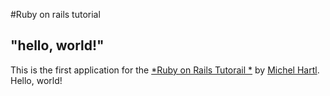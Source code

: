 #Ruby on rails tutorial

## "hello, world!"

This is the first application for the [*Ruby on Rails Tutorail *](http://www.railstutorial.org) by [Michel Hartl](http://www.michaelhartl.com). Hello, world!
